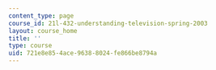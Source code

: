 ```yaml
---
content_type: page
course_id: 21l-432-understanding-television-spring-2003
layout: course_home
title: ''
type: course
uid: 721e8e85-4ace-9638-8024-fe866be8794a
---
```

